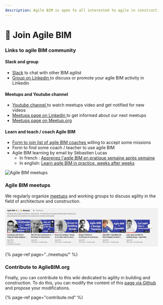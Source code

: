 ```yaml
---
description: Agile BIM is open to all interested to agile in construction
---
```


# 🙌 Join Agile BIM

### Links to agile BIM community  

#### Slack and group

* [Slack](https://communityinviter.com/apps/agile-bim/agile-bim)  to chat with other BIM agilist
* [Group on Linkedin ](https://www.linkedin.com/groups/8584849/)to discuss or promote your agile BIM activity in Linkedin

#### Meetups and Youtube channel

* [Youtube channel ](https://www.youtube.com/channel/UCTjcoh157n3hxKCxpEvfqeQ?sub_confirmation=1) to watch meetups video and get notified for new videos
* [Meetups page on Linkedin ](https://www.linkedin.com/showcase/agile-bim/) to get informed about our next meetups
* [Meetups page on Meetup.org](https://www.meetup.com/fr-FR/collaborative-architecture) 

#### Learn and teach / coach Agile BIM

* [Form to join list of agile BIM coaches ](https://airtable.com/shrbhMGRK4zRIAQ7Y)willing to accept some missions
* Form to find some coach / teacher to use agile BIM 
* Agile BIM learning by email by Sébastien Lucas
  * In french : [Apprenez l'agile BIM en pratique semaine après semaine](https://form.typeform.com/to/DeVTmH77)
  * In english: [Learn agile BIM in practice, weeks after weeks  ](https://form.typeform.com/to/sUaTNnDw)



![Agile BIM meetups](../.gitbook/assets/agile-bim-meetup.jpg)

###  Agile BIM meetups

We regularly organize [meetups](../meetups/) and working groups to discuss agility in the field of architecture and construction. 

![Watch our agile BIM meetups on Youtube](../.gitbook/assets/agile-bim-meetups.png)

{% page-ref page="../meetups/" %}



### Contribute to AgileBIM.org

Finally, you can contribute to this wiki dedicated to agility in building and construction. To do this, you can modify the content of this [page via Github](https://github.com/sinsunsan/agile-bim-aec) and propose your modifications.  
  


{% page-ref page="contribute.md" %}





